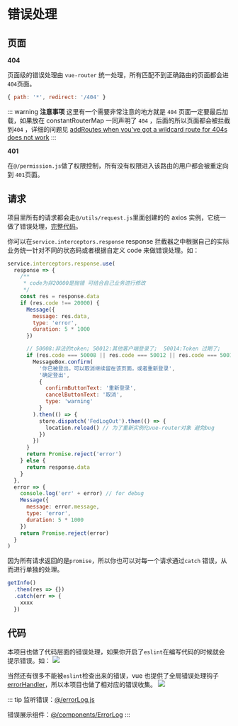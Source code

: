 # 错误处理

## 页面

**404**

页面级的错误处理由 `vue-router` 统一处理，所有匹配不到正确路由的页面都会进 `404`页面。

```javascript
{ path: '*', redirect: '/404' }
```

::: warning **注意事项** 这里有一个需要非常注意的地方就是 `404` 页面一定要最后加载，如果放在 constantRouterMap 一同声明了 `404` ，后面的所以页面都会被拦截到`404` ，详细的问题见 [addRoutes when you've got a wildcard route for 404s does not work](https://github.com/vuejs/vue-router/issues/1176) :::

**401**

在`@/permission.js`做了权限控制，所有没有权限进入该路由的用户都会被重定向到 `401`页面。

## 请求

项目里所有的请求都会走`@/utils/request.js`里面创建的的 axios 实例，它统一做了错误处理，[完整代码](https://github.com/PanJiaChen/vue-element-admin/blob/master/src/utils/request.js)。

你可以在`service.interceptors.response` response 拦截器之中根据自己的实际业务统一针对不同的状态码或者根据自定义 code 来做错误处理。如：

```javascript
service.interceptors.response.use(
  response => {
    /**
     * code为非20000是抛错 可结合自己业务进行修改
     */
    const res = response.data
    if (res.code !== 20000) {
      Message({
        message: res.data,
        type: 'error',
        duration: 5 * 1000
      })

      // 50008:非法的token; 50012:其他客户端登录了;  50014:Token 过期了;
      if (res.code === 50008 || res.code === 50012 || res.code === 50014) {
        MessageBox.confirm(
          '你已被登出，可以取消继续留在该页面，或者重新登录',
          '确定登出',
          {
            confirmButtonText: '重新登录',
            cancelButtonText: '取消',
            type: 'warning'
          }
        ).then(() => {
          store.dispatch('FedLogOut').then(() => {
            location.reload() // 为了重新实例化vue-router对象 避免bug
          })
        })
      }
      return Promise.reject('error')
    } else {
      return response.data
    }
  },
  error => {
    console.log('err' + error) // for debug
    Message({
      message: error.message,
      type: 'error',
      duration: 5 * 1000
    })
    return Promise.reject(error)
  }
)
```

因为所有请求返回的是`promise`，所以你也可以对每一个请求通过`catch` 错误，从而进行单独的处理。

```javascript
getInfo()
  .then(res => {})
  .catch(err => {
    xxxx
  })
```

## 代码

本项目也做了代码层面的错误处理，如果你开启了`eslint`在编写代码的时候就会提示错误。如： ![](https://wpimg.wallstcn.com/b037f47c-1f7b-487f-bb05-32e7300767d2.png)

当然还有很多不能被`eslint`检查出来的错误，vue 也提供了全局错误处理钩子[errorHandler](https://vuejs.org/v2/api/#errorHandler)，所以本项目也做了相对应的错误收集。 ![](https://wpimg.wallstcn.com/360e4842-4db5-42d0-b078-f9a84a825546.gif)

::: tip 监听错误：[@/errorLog.js](https://github.com/PanJiaChen/vue-element-admin/blob/master/src/errorLog.js)

错误展示组件：[@/components/ErrorLog](https://github.com/PanJiaChen/vue-element-admin/blob/master/src/components/ErrorLog/index.vue) :::

